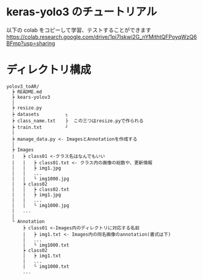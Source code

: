 # keras-yolo3 のチュートリアル

以下の colab をコピーして学習、テストすることができます
https://colab.research.google.com/drive/1pi7Iskwi2G_nYMithtQFPoyqWzQ6BFmp?usp=sharing


# ディレクトリ構成
```
yolov3_toAR/
  ┝ README.md
  ┝ kears-yolov3
  |
  ┝ resize.py
  ┝ datasets      　  ┐
  ┝ class_name.txt 　 ├  この三つはresize.pyで作られる
  ┝ train.txt       　┘
  |
  ┝ manage_data.py <- ImagesとAnnotationを作成する
  |
  ┝ Images
  |   ┝ class01 <-クラス名はなんでもいい
  |   |   ┝ class01.txt <- クラス内の画像の総数や、更新情報
  |   |   ┝ img1.jpg
  |   |   ...
  |   |   └ img1000.jpg
  |   ┝ class02
  |   |   ┝ class02.txt
  |   |   ┝ img1.jpg
  |   |   ...
  |   |   └ img1000.jpg
  |   ...
  |
  └ Annotation
      ┝ class01 <-Images内のディレクトリに対応する名前
      |   ┝ img1.txt <- Images内の同名画像のannotation(書式は下)
      |   ...
      |   └ img1000.txt
      ┝ class02
      |   ┝ img1.txt
      |   ...
      |   └ img1000.txt
      ...
```
